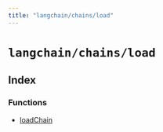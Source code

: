 ```yaml
---
title: "langchain/chains/load"
---
```


# `langchain/chains/load`

## Index

### Functions

- [loadChain](functions/loadChain.md)
